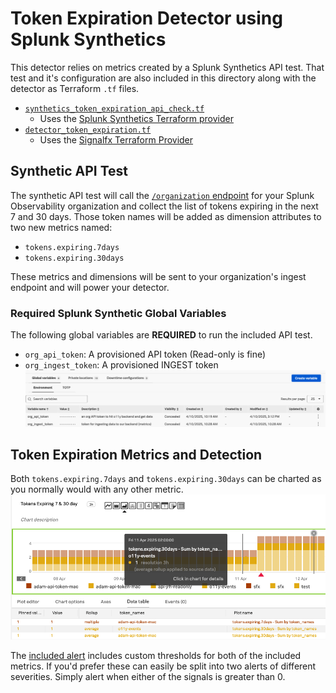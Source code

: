 # Token Expiration Detector using Splunk Synthetics
This detector relies on metrics created by a Splunk Synthetics API test. That test and it's configuration are also included in this directory along with the detector as Terraform `.tf` files.
- [`synthetics_token_expiration_api_check.tf`](./synthetics_token_expiration_api_check.tf) 
    - Uses the [Splunk Synthetics Terraform provider](https://registry.terraform.io/providers/splunk/synthetics/latest/docs)
- [`detector_token_expiration.tf`](detector_token_expiration.tf) 
    - Uses the [Signalfx Terraform Provider](https://registry.terraform.io/providers/splunk-terraform/signalfx/latest/docs)

## Synthetic API Test
The synthetic API test will call the [`/organization` endpoint](https://dev.splunk.com/observability/reference/api/organizations/latest#endpoint-retrieve-organization) for your Splunk Observability organization and collect the list of tokens expiring in the next 7 and 30 days. Those token names will be added as dimension attributes to two new metrics named:
- `tokens.expiring.7days`
- `tokens.expiring.30days`

These metrics and dimensions will be sent to your organization's ingest endpoint and will power your detector.

### Required Splunk Synthetic Global Variables
The following global variables are **REQUIRED** to run the included API test.
- `org_api_token`: A provisioned API token (Read-only is fine)
- `org_ingest_token`: A provisioned INGEST token
![required synthetic variables](synthetic-variables.png)


## Token Expiration Metrics and Detection
Both `tokens.expiring.7days` and `tokens.expiring.30days` can be charted as you normally would with any other metric.
![chart of token expiration metrics](token-expire-chart.png)

The [included alert](./detector_token_expiration.tf) includes custom thresholds for both of the included metrics. If you'd prefer these can easily be split into two alerts of different severities. Simply alert when either of the signals is greater than 0.